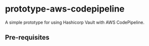 # prototype-aws-codepipeline

A simple prototype for using Hashicorp Vault with AWS CodePipeline.

## Pre-requisites
